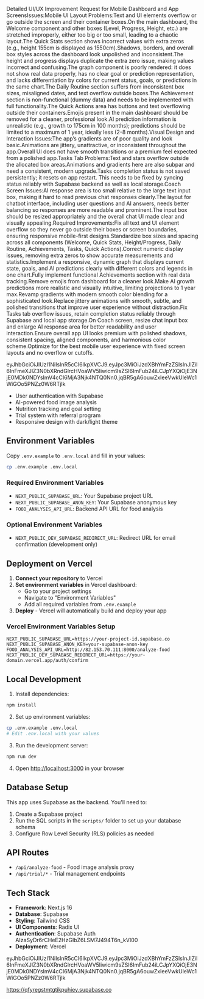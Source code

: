


Detailed UI/UX Improvement Request for Mobile Dashboard and App ScreensIssues:Mobile UI Layout Problems:Text and UI elements overflow or go outside the screen and their container boxes.On the main dashboard, the Welcome component and other boxes (Level, Progress, Height, etc.) are stretched improperly, either too big or too small, leading to a chaotic layout.The Quick Stats section shows incorrect values with extra zeros (e.g., height 155cm is displayed as 1550cm).Shadows, borders, and overall box styles across the dashboard look unpolished and inconsistent.The height and progress displays duplicate the extra zero issue, making values incorrect and confusing.The graph component is poorly rendered: it does not show real data properly, has no clear goal or prediction representation, and lacks differentiation by colors for current status, goals, or predictions in the same chart.The Daily Routine section suffers from inconsistent box sizes, misaligned dates, and text overflow outside boxes.The Achievement section is non-functional (dummy data) and needs to be implemented with full functionality.The Quick Actions area has buttons and text overflowing outside their containers.Emojis present in the main dashboard should be removed for a cleaner, professional look.AI prediction information is unrealistic (e.g., growth to 175cm in 100 months); predictions should be limited to a maximum of 1 year, ideally less (2-8 months).Visual Design and Interaction Issues:The app’s gradients are of poor quality and look basic.Animations are jittery, unattractive, or inconsistent throughout the app.Overall UI does not have smooth transitions or a premium feel expected from a polished app.Tasks Tab Problems:Text and stars overflow outside the allocated box areas.Animations and gradients here are also subpar and need a consistent, modern upgrade.Tasks completion status is not saved persistently; it resets on app restart. This needs to be fixed by syncing status reliably with Supabase backend as well as local storage.Coach Screen Issues:AI response area is too small relative to the large text input box, making it hard to read previous chat responses clearly.The layout for chatbot interface, including user questions and AI answers, needs better balancing so responses are more readable and prominent.The input box should be resized appropriately and the overall chat UI made clear and visually appealing.Required Improvements:Fix all text and UI element overflow so they never go outside their boxes or screen boundaries, ensuring responsive mobile-first designs.Standardize box sizes and spacing across all components (Welcome, Quick Stats, Height/Progress, Daily Routine, Achievements, Tasks, Quick Actions).Correct numeric display issues, removing extra zeros to show accurate measurements and statistics.Implement a responsive, dynamic graph that displays current state, goals, and AI predictions clearly with different colors and legends in one chart.Fully implement functional Achievements section with real data tracking.Remove emojis from dashboard for a cleaner look.Make AI growth predictions more realistic and visually intuitive, limiting projections to 1 year max.Revamp gradients with modern smooth color blending for a sophisticated look.Replace jittery animations with smooth, subtle, and polished transitions that improve user experience without distraction.Fix Tasks tab overflow issues, retain completion status reliably through Supabase and local app storage.On Coach screen, resize chat input box and enlarge AI response area for better readability and user interaction.Ensure overall app UI looks premium with polished shadows, consistent spacing, aligned components, and harmonious color scheme.Optimize for the best mobile user experience with fixed screen layouts and no overflow or cutoffs.


eyJhbGciOiJIUzI1NiIsInR5cCI6IkpXVCJ9.eyJpc3MiOiJzdXBhYmFzZSIsInJlZiI6InFmeXJlZ3N0bXRndGlrcHVoaWV5Iiwicm9sZSI6ImFub24iLCJpYXQiOjE3NjE0MDk0NDYsImV4cCI6MjA3Njk4NTQ0Nn0.jqBR5gA6ouwZxIeeVwkUleWc1WiGOo5PNZz0W6RTjIk


    
- User authentication with Supabase
- AI-powered food image analysis
- Nutrition tracking and goal setting
- Trial system with referral program
- Responsive design with dark/light theme

## Environment Variables

Copy `.env.example` to `.env.local` and fill in your values:

```bash
cp .env.example .env.local
```

### Required Environment Variables

- `NEXT_PUBLIC_SUPABASE_URL`: Your Supabase project URL
- `NEXT_PUBLIC_SUPABASE_ANON_KEY`: Your Supabase anonymous key
- `FOOD_ANALYSIS_API_URL`: Backend API URL for food analysis

### Optional Environment Variables

- `NEXT_PUBLIC_DEV_SUPABASE_REDIRECT_URL`: Redirect URL for email confirmation (development only)

## Deployment on Vercel

1. **Connect your repository** to Vercel
2. **Set environment variables** in Vercel dashboard:
   - Go to your project settings
   - Navigate to "Environment Variables"
   - Add all required variables from `.env.example`
3. **Deploy** - Vercel will automatically build and deploy your app

### Vercel Environment Variables Setup

```
NEXT_PUBLIC_SUPABASE_URL=https://your-project-id.supabase.co
NEXT_PUBLIC_SUPABASE_ANON_KEY=your-supabase-anon-key
FOOD_ANALYSIS_API_URL=http://82.153.70.111:8000/analyze-food
NEXT_PUBLIC_DEV_SUPABASE_REDIRECT_URL=https://your-domain.vercel.app/auth/confirm
```

## Local Development

1. Install dependencies:
```bash
npm install
```

2. Set up environment variables:
```bash
cp .env.example .env.local
# Edit .env.local with your values
```

3. Run the development server:
```bash
npm run dev
```

4. Open [http://localhost:3000](http://localhost:3000) in your browser

## Database Setup

This app uses Supabase as the backend. You'll need to:

1. Create a Supabase project
2. Run the SQL scripts in the `scripts/` folder to set up your database schema
3. Configure Row Level Security (RLS) policies as needed

## API Routes

- `/api/analyze-food` - Food image analysis proxy
- `/api/trial/*` - Trial management endpoints

## Tech Stack

- **Framework**: Next.js 16
- **Database**: Supabase
- **Styling**: Tailwind CSS
- **UI Components**: Radix UI
- **Authentication**: Supabase Auth
AIzaSyDr6rCHeE2HzGIbZ6LSM7J494T6n_kVI00
- **Deployment**: Vercel

eyJhbGciOiJIUzI1NiIsInR5cCI6IkpXVCJ9.eyJpc3MiOiJzdXBhYmFzZSIsInJlZiI6InFmeXJlZ3N0bXRndGlrcHVoaWV5Iiwicm9sZSI6ImFub24iLCJpYXQiOjE3NjE0MDk0NDYsImV4cCI6MjA3Njk4NTQ0Nn0.jqBR5gA6ouwZxIeeVwkUleWc1WiGOo5PNZz0W6RTjIk



https://qfyregstmtgtikpuhiey.supabase.co

 






